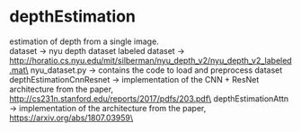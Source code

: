 # depthEstimation

estimation of depth from a single image.\
dataset -> nyu depth dataset labeled dataset -> http://horatio.cs.nyu.edu/mit/silberman/nyu_depth_v2/nyu_depth_v2_labeled.mat\
nyu_dataset.py -> contains the code to load and preprocess dataset\
depthEstimationCnnResnet -> implementation of the CNN + ResNet architecture from the paper, http://cs231n.stanford.edu/reports/2017/pdfs/203.pdf\
depthEstimationAttn -> implementation of the architecture from the paper, https://arxiv.org/abs/1807.03959\
